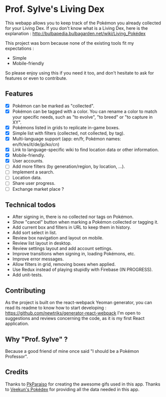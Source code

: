 Prof. Sylve's Living Dex
========================

This webapp allows you to keep track of the Pokémon you already collected for your Living Dex.
If you don't know what is a Living Dex, here is the explanation : http://bulbapedia.bulbagarden.net/wiki/Living_Pokédex

This project was born because none of the existing tools fit my expectations :

- Simple
- Mobile-friendly

So please enjoy using this if you need it too, and don't hesitate to ask for features or even to contribute.

## Features

- [x] Pokémon can be marked as "collected".
- [x] Pokémon can be tagged with a color. You can rename a color to match your specific needs, such as "to evolve", "to breed" or "to capture in XY".
- [x] Pokémons listed in grids to replicate in-game boxes.
- [x] Simple list with filters (collected, not collected, by tag).
- [x] Multi-language support (app: en/fr, Pokémon names: en/fr/es/it/de/jp/ko/cn)
- [x] Link to language-specific wiki to find location data or other information.
- [x] Mobile-friendly.
- [x] User accounts.
- [ ] Add more filters (by generation/region, by location, ...).
- [ ] Implement a search.
- [ ] Location data.
- [ ] Share user progress.
- [ ] Exchange market place ?

## Technical todos

- After signing in, there is no collected nor tags on Pokémon.
- Show "cancel" button when marking a Pokémon collected or tagging it.
- Add current box and filters in URL to keep them in history.
- Add sort select in list.
- Review box navigation and layout on mobile.
- Review list layout in desktop.
- Review settings layout and add account settings.
- Improve transitions when signing in, loading Pokémons, etc.
- Improve error messages.
- Allow filters in grid, removing boxes when applied.
- Use Redux instead of playing stupidly with Firebase (IN PROGRESS).
- Add unit-tests.

## Contributing

As the project is built on the react-webpack Yeoman generator, you can read its readme to know how to start developing : https://github.com/newtriks/generator-react-webpack
I'm open to suggestions and reviews concerning the code, as it is my first React application.

## Why "Prof. Sylve" ?

Because a good friend of mine once said "I should be a Pokémon Professor".

## Credits

Thanks to [PkParaiso](http://www.pkparaiso.com/) for creating the awesome gifs used in this app.
Thanks to [Veekun's Pokédex](https://github.com/veekun/pokedex) for providing all the data needed in this app.
